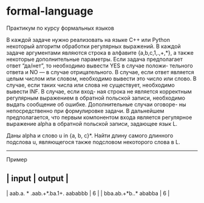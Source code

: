 # formal-language
Практикум по курсу формальных языков



В каждой задаче нужно реализовать на языке C++ или Python некоторый алгоритм обработки регулярных выражений. В каждой задаче аргументами являются строка в алфавите {a,b,c,1,.,+,\*}, а также некоторые дополнительные параметры. Если задача предполагает ответ “да/нет”, то необходимо вывести YES в случае положи- тельного ответа и NO — в случае отрицательного. В случае, если ответ является целым числом или словом, необходимо вывести это число или слово. В случае, если таких числа или слова не существует, необходимо вывести INF. В случае, если вход- ная строка не является корректным регулярным выражением в обратной польской записи, необходимо выдать сообщение об ошибке. Дополнительные случаи оговоре- ны непосредственно при формулировке задачи.
В дальнейшем предполагается, что первым компонентом входа является регулярное выражение alpha в обратной польской записи, задающее язык L.

Даны alpha и слово u in {a, b, c}\*. Найти длину самого длинного подслова u, являющегося также подсловом некоторого слова в L.

---

Пример 

| input | output |
------------------
|   aab.a. \* .aab.+\*.ba.1+. aababbb   |    6     |
| bba.ab.+\*b..\* ababba  |   6   |
